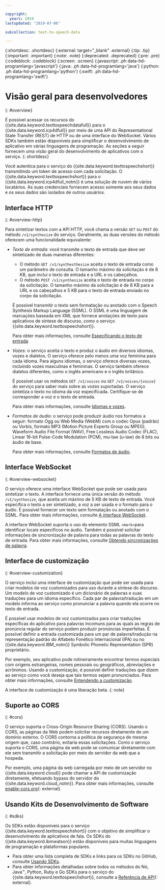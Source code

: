 ```yaml
---

copyright:
  years: 2019
lastupdated: "2019-07-06"

subcollection: text-to-speech-data

---
```


{:shortdesc: .shortdesc}
{:external: target="_blank" .external}
{:tip: .tip}
{:important: .important}
{:note: .note}
{:deprecated: .deprecated}
{:pre: .pre}
{:codeblock: .codeblock}
{:screen: .screen}
{:javascript: .ph data-hd-programlang='javascript'}
{:java: .ph data-hd-programlang='java'}
{:python: .ph data-hd-programlang='python'}
{:swift: .ph data-hd-programlang='swift'}

# Visão geral para desenvolvedores
{: #overview}

É possível acessar os recursos do {{site.data.keyword.texttospeechdatafull}} para o {{site.data.keyword.icp4dfull}} por meio de uma API do Representational State Transfer (REST) de HTTP ou de uma interface do WebSocket. Vários SDKs também estão disponíveis para simplificar o desenvolvimento de aplicativo em várias linguagens de programação. As seções a seguir fornecem uma visão geral do desenvolvimento de aplicativos com o serviço.
{: shortdesc}

Você autentica para o serviço do {{site.data.keyword.texttospeechshort}} transmitindo um token de acesso com cada solicitação. O {{site.data.keyword.texttospeechshort}} para o {{site.data.keyword.icp4dfull_notm}} é uma solução de nuvem de vários locatários. As suas credenciais fornecem acesso somente aos seus dados e os seus dados são isolados de outros usuários.

## Interface HTTP
{: #overview-http}

Para sintetizar textos com a API HTTP, você chama a versão `GET` ou `POST` do método `/v1/synthesize` do serviço. Geralmente, as duas versões do método oferecem uma funcionalidade equivalente:

-   *Texto de entrada:* você transmite o texto de entrada que deve ser sintetizado de duas maneiras diferentes:
    -   O método `GET /v1/synthesthesize` aceita o texto de entrada como um parâmetro de consulta. O tamanho máximo da solicitação é de 8 KB, que inclui o texto de entrada e a URL e os cabeçalhos.
    -   O método `POST /v1/synthesize` aceita o texto de entrada no corpo da solicitação. O tamanho máximo da solicitação é de 8 KB para a URL e os cabeçalhos e 5 KB para o texto de entrada enviado no corpo da solicitação.

    É possível transmitir o texto sem formatação ou anotado com o Speech Synthesis Markup Language (SSML). O SSML é uma linguagem de marcações baseada em XML que fornece anotações de texto para aplicativos de síntese de discurso, como o serviço {{site.data.keyword.texttospeechshort}}.

    Para obter mais informações, consulte [Especificando o texto de entrada](/docs/services/text-to-speech-data?topic=text-to-speech-data-usingHTTP#input).
-   *Vozes:* o serviço aceita o texto e produz o áudio em diversos idiomas, vozes e dialetos. O serviço oferece pelo menos uma voz feminina para cada idioma. Para alguns idiomas, o serviço oferece diversas vozes, incluindo vozes masculinas e femininas. O serviço também oferece dialetos diferentes, como o inglês americano e o inglês britânico.

    É possível usar os métodos `GET /v1/voices` ou `GET /v1/voices/{voice}` do serviço para saber mais sobre as vozes suportadas. O serviço sintetiza o texto no idioma da voz especificada. Certifique-se de corresponder a voz e o texto de entrada.

    Para obter mais informações, consulte [Idiomas e vozes](/docs/services/text-to-speech-data?topic=text-to-speech-data-voices).
-   *Formatos de áudio:* o serviço pode produzir áudio nos formatos a seguir: formato Ogg ou Web Media (WebM) com o codec Opus (padrão) ou Vorbis, formato MP3 (Motion Picture Experts Group ou MPEG), Waveform Audio File Format (WAV), Free Lossless Audio Codec (FLAC), Linear 16-bit Pulse-Code Modulation (PCM), mu-law (u-law) de 8 bits ou áudio de base.

    Para obter mais informações, consulte [Formatos de áudio](/docs/services/text-to-speech-data?topic=text-to-speech-data-audioFormats).

## Interface WebSocket
{: #overview-websocket}

O serviço oferece uma interface WebSocket que pode ser usada para sintetizar o texto. A interface fornece uma única versão do método `/v1/synthesize`, que aceita um máximo de 5 KB de texto de entrada. Você especifica o texto a ser sintetizado, a voz a ser usada e o formato para o áudio. É possível fornecer um texto sem formatação ou anotado com o SSML. Para obter mais informações, consulte [A interface WebSocket](/docs/services/text-to-speech-data?topic=text-to-speech-data-usingWebSocket).

A interface WebSocket suporta o uso do elemento SSML `<mark>`para identificar locais específicos no áudio. Também é possível solicitar informações de sincronização de palavra para todas as palavras do texto de entrada. Para obter mais informações, consulte [Obtendo sincronizações de palavra](/docs/services/text-to-speech-data?topic=text-to-speech-data-timing).

## Interface de customização
{: #overview-customization}

O serviço inclui uma interface de customização que pode ser usada para criar modelos de voz customizados para uso durante a síntese do discurso. Um modelo de voz customizado é um dicionário de palavras e suas traduções para um idioma específico. Cada par de palavra/tradução em um modelo informa ao serviço como pronunciar a palavra quando ela ocorre no texto de entrada.

É possível usar modelos de voz customizados para criar traduções específicas do aplicativo para palavras incomuns para as quais as regras de pronúncia regular do serviço podem produzir pronúncias imperfeitas. É possível definir a entrada customizada para um par de palavra/tradução na representação padrão do Alfabeto Fonético Internacional (IPA) ou no {{site.data.keyword.IBM_notm}} Symbolic Phonetic Representation (SPR) proprietário.

Por exemplo, seu aplicativo pode rotineiramente encontrar termos especiais com origens estrangeiras, nomes pessoais ou geográficos, abreviações e acrônimos. Usando a customização, é possível definir traduções que dizem ao serviço como você deseja que tais termos sejam pronunciados. Para obter mais informações, consulte [Entendendo a customização](/docs/services/text-to-speech-data?topic=text-to-speech-data-customIntro).

A interface de customização é uma liberação beta.
{: note}

## Suporte ao CORS
{: #cors}

O serviço suporta o Cross-Origin Resource Sharing (CORS). Usando o CORS, as páginas da Web podem solicitar recursos diretamente de um domínio externo. O CORS contorna a política de segurança de mesma origem que, caso contrário, evitaria essas solicitações. Como o serviço suporta o CORS, uma página da web pode se comunicar diretamente com ele sem transmitir a solicitação por meio do servidor da web que a hospeda.

Por exemplo, uma página da web carregada por meio de um servidor no {{site.data.keyword.cloud}} pode chamar a API de customização diretamente, efetuando bypass do servidor do {{site.data.keyword.cloud_notm}}. Para obter mais informações, consulte [enable-cors.org](https://enable-cors.org/){: external}.

## Usando Kits de Desenvolvimento de Software
{: #sdks}

Os SDKs estão disponíveis para o serviço {{site.data.keyword.texttospeechshort}} com o objetivo de simplificar o desenvolvimento de aplicativos de fala. Os SDKs do {{site.data.keyword.ibmwatson}} estão disponíveis para muitas linguagens de programação e plataformas populares.

-   Para obter uma lista completa de SDKs e links para os SDKs no GitHub, consulte [Usando SDKs](/docs/services/watson?topic=watson-using-sdks).
-   Para obter informações detalhadas sobre todos os métodos do Nó, Java&trade;, Python, Ruby e Go SDKs para o serviço do {{site.data.keyword.texttospeechshort}}, consulte a [Referência de API](https://{DomainName}/apidocs/text-to-speech-data){: external}.
